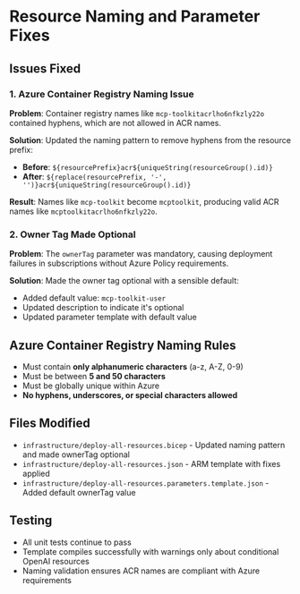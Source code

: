 # Resource Naming and Parameter Fixes

## Issues Fixed

### 1. Azure Container Registry Naming Issue
**Problem**: Container registry names like `mcp-toolkitacrlho6nfkzly22o` contained hyphens, which are not allowed in ACR names.

**Solution**: Updated the naming pattern to remove hyphens from the resource prefix:
- **Before**: `${resourcePrefix}acr${uniqueString(resourceGroup().id)}`
- **After**: `${replace(resourcePrefix, '-', '')}acr${uniqueString(resourceGroup().id)}`

**Result**: Names like `mcp-toolkit` become `mcptoolkit`, producing valid ACR names like `mcptoolkitacrlho6nfkzly22o`.

### 2. Owner Tag Made Optional
**Problem**: The `ownerTag` parameter was mandatory, causing deployment failures in subscriptions without Azure Policy requirements.

**Solution**: Made the owner tag optional with a sensible default:
- Added default value: `mcp-toolkit-user`
- Updated description to indicate it's optional
- Updated parameter template with default value

## Azure Container Registry Naming Rules
- Must contain **only alphanumeric characters** (a-z, A-Z, 0-9)
- Must be between **5 and 50 characters**
- Must be globally unique within Azure
- **No hyphens, underscores, or special characters allowed**

## Files Modified
- `infrastructure/deploy-all-resources.bicep` - Updated naming pattern and made ownerTag optional
- `infrastructure/deploy-all-resources.json` - ARM template with fixes applied
- `infrastructure/deploy-all-resources.parameters.template.json` - Added default ownerTag value

## Testing
- All unit tests continue to pass
- Template compiles successfully with warnings only about conditional OpenAI resources
- Naming validation ensures ACR names are compliant with Azure requirements